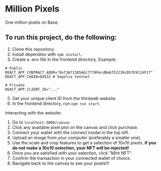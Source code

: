 # Million Pixels
One million pixels on Base.

## To run this project, do the following:
1. Clone this repository.
2. Install dependies with `npm install`.
3. Create a .env file in the frontend directory.
Example:
```
# Public
REACT_APP_CONTRACT_ADDR="0xf3A72385A617778FecdBe6f52239cD57E9C24F17"
REACT_APP_CHAIN=84532 # Sepolia testnet

# Private
REACT_APP_CLIENT_ID="..."
```
5. Get your unique client ID from the thirdweb website.
6. In the frontend directory, run `npm run start`.

Interacting with the website:
1. Go to `localhost:3000/canvas`
1. Click any available pixel plot on the canvas and click purchase.
2. Connect your wallet with the connect modal in the top left.
3. Upload an image from your computer (preferably a smaller one).
4. Use the scale and crop features to get a selection of 10x10 pixels. **if you do not make a 10x10 selection, your NFT will be rejected!**
5. Once you are satisfied with your selection, click "Mint NFT".
6. Confirm the transaction in your connected wallet of choice.
7. Navigate back to the canvas to see your pixels!!!
